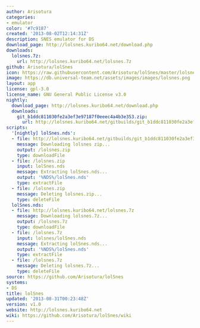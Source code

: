 ```yaml
---
author: Arisotura
categories:
- emulator
color: '#7c9187'
created: '2013-08-02T12:14:31Z'
description: SNES emulator for DS
download_page: http://lolsnes.kuribo64.net/download.php
downloads:
  lolsnes.7z:
    url: http://lolsnes.kuribo64.net/lolsnes.7z
github: Arisotura/lolSnes
icon: https://raw.githubusercontent.com/Arisotura/lolSnes/master/lolsnes.bmp
image: https://db.universal-team.net/assets/images/images/lolsnes.png
layout: app
license: gpl-3.0
license_name: GNU General Public License v3.0
nightly:
  download_page: http://lolsnes.kuribo64.net/download.php
  downloads:
    git_b1ddc811030fe2a3ef3e97187f0eeec4a4b3e353.zip:
      url: http://lolsnes.kuribo64.net/gitbuilds/git_b1ddc811030fe2a3ef3e97187f0eeec4a4b3e353.zip
scripts:
  '[nightly] lolSnes.nds':
  - file: http://lolsnes.kuribo64.net/gitbuilds/git_b1ddc811030fe2a3ef3e97187f0eeec4a4b3e353.zip
    message: Downloading lolsnes zip...
    output: /lolsnes.zip
    type: downloadFile
  - file: /lolsnes.zip
    input: lolSnes.nds
    message: Extracting lolSnes.nds...
    output: '%NDS%/lolSnes.nds'
    type: extractFile
  - file: /lolsnes.zip
    message: Deleting lolsnes.zip...
    type: deleteFile
  lolSnes.nds:
  - file: http://lolsnes.kuribo64.net/lolsnes.7z
    message: Downloading lolsnes.7z...
    output: /lolsnes.7z
    type: downloadFile
  - file: /lolsnes.7z
    input: lolsnes/lolSnes.nds
    message: Extracting lolSnes.nds...
    output: '%NDS%/lolSnes.nds'
    type: extractFile
  - file: /lolsnes.7z
    message: Deleting lolsnes.7z...
    type: deleteFile
source: https://github.com/Arisotura/lolSnes
systems:
- DS
title: lolSnes
updated: '2013-08-31T00:23:48Z'
version: v1.0
website: http://lolsnes.kuribo64.net
wiki: https://github.com/Arisotura/lolSnes/wiki
---
```

